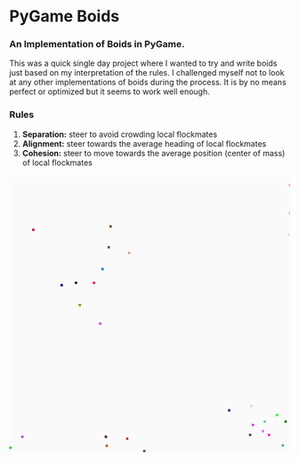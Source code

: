 # PyGame Boids
### An Implementation of Boids in PyGame. 

This was a quick single day project where I wanted to try and write boids just based on my interpretation of the rules. I challenged myself not to look at any other implementations of boids during the process. It is by no means perfect or optimized but it seems to work well enough.

### Rules
1. **Separation:** steer to avoid crowding local flockmates
2. **Alignment:** steer towards the average heading of local flockmates
3. **Cohesion:** steer to move towards the average position (center of mass) of local flockmates

![Boids](./boids.gif)